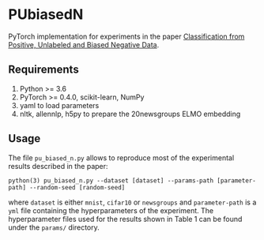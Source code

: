 # PUbiasedN

PyTorch implementation for experiments in the paper
[Classification from Positive, Unlabeled and Biased Negative Data](https://arxiv.org/abs/1810.00846).

[//]: # (## Citation)

[//]: # (If you find this repository useful, please cite our paper)

[//]: # (```)
[//]: # (@inproceedings{hsieh2018classification,)
[//]: # (  title={Classification from Positive, Unlabeled and Biased Negative Data},)
[//]: # (  author={Hsieh, Yu-Guan and Niu, Gang and Sugiyama, Masashi},)
[//]: # (  booktitle = {International Conference on Machine Learning ICML})
[//]: # (  pages     = {4864--4873},)
[//]: # (  year      = {2019},)
[//]: # (})
[//]: # (``` )

## Requirements
1. Python >= 3.6
2. PyTorch >= 0.4.0, scikit-learn, NumPy
3. yaml to load parameters
4. nltk, allennlp, h5py to prepare the 20newsgroups ELMO embedding

## Usage

The file `pu_biased_n.py` allows to reproduce most of the experimental results
described in the paper:

```
python(3) pu_biased_n.py --dataset [dataset] --params-path [parameter-path] --random-seed [random-seed]
```

where `dataset` is either `mnist`, `cifar10` or `newsgroups` and
`parameter-path` is a `yml` file containing the hyperparameters of the experiment.
The hyperparameter files used for the results shown in Table 1 can be found under
the `params/` directory.
